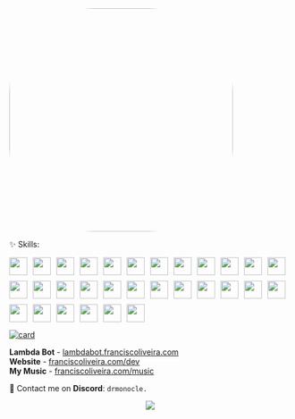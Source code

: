 <img src="https://i.imgur.com/ySV1Q13.png" height="400px" style="border-radius: 150px;" align="center">

<p align="left">
  ✨ Skills: <br>
  <div style="display: flex; flex-wrap: wrap; gap: 10px">
<img width="32" src="https://cdn.sanity.io/images/ylpdkf6j/production/899e7de7a6a3242c359cf8fb993d108664cbacbf-128x128.svg" />
<img width="32" src="https://cdn.sanity.io/images/ylpdkf6j/production/f2d4e1544f60803907171b15145f6ecc62a17375-128x128.svg" />
<img width="32" src="https://cdn.sanity.io/images/ylpdkf6j/production/ad20e75def13b432e684a341e5ae0b7077809339-128x128.svg" />
<img width="32" src="https://cdn.sanity.io/images/ylpdkf6j/production/eb7ddb4a87037887237feb1996525324badcee79-128x128.svg" />
<img width="32" src="https://cdn.sanity.io/images/ylpdkf6j/production/8c9066c6f9930a653b05558108270fd5a7e7ccd4-128x128.svg" />
<img width="32" src="https://cdn.sanity.io/images/ylpdkf6j/production/958f84cbaa7a65ffc8d5c5619d71b2bb5dc46b96-128x128.svg" />
<img width="32" src="https://cdn.sanity.io/images/ylpdkf6j/production/b423ae54b3ee07be74144f2ae66f34a2a7fa0740-128x128.svg" />
<img width="32" src="https://cdn.sanity.io/images/ylpdkf6j/production/db51f4ab526e593222c1d8ecd1c82c3dfa382a1e-128x128.svg" />
<img width="32" src="https://cdn.sanity.io/images/ylpdkf6j/production/af52e50acb29800347e39637d6a1bd955ba4a715-128x128.svg" />
<img width="32" src="https://cdn.sanity.io/images/ylpdkf6j/production/77a8cf5466b4335310dd06599573f6074daf6e77-128x128.svg" />
<img width="32" src="https://cdn.sanity.io/images/ylpdkf6j/production/241f236d090c291e5172654cd3011fff68f70d7b-128x128.svg" />
<img width="32" src="https://cdn.sanity.io/images/ylpdkf6j/production/307456d2196674cb6b1dd860a47517d98569767b-128x128.svg" />
<img width="32" src="https://cdn.sanity.io/images/ylpdkf6j/production/1c6987e09306292e6d6cbc51096b5be8223ad05f-128x128.svg" />
<img width="32" src="https://cdn.sanity.io/images/ylpdkf6j/production/c55e5c0fef6dce8100cfe16990414646156e0100-128x128.svg" />
<img width="32" src="https://cdn.sanity.io/images/ylpdkf6j/production/238fd25a35cc1e30987f416ce27cfc9743e843f8-128x128.svg" />
<img width="32" src="https://cdn.sanity.io/images/ylpdkf6j/production/0a63e9ffacfea2336d1f3e7807de170282598810-128x128.svg" />
<img width="32" src="https://cdn.sanity.io/images/ylpdkf6j/production/4a9167fe794fafd02ca45605c5a8802921ad3da6-128x128.svg" />
<img width="32" src="https://cdn.sanity.io/images/ylpdkf6j/production/f45903f3b02b62462da1044976a1eebcac91800c-128x128.svg" />
<img width="32" src="https://cdn.sanity.io/images/ylpdkf6j/production/5a15ec2a4f9525ea88b18f445082439a7d11589d-128x128.svg" />
<img width="32" src="https://cdn.sanity.io/images/ylpdkf6j/production/7ef53dceb8bc32cd8cee67065aab578eed650c15-128x128.svg" />
<img width="32" src="https://cdn.sanity.io/images/ylpdkf6j/production/3f9f9732f42860064802efebfd13da8bf94adaca-128x128.svg" />
<img width="32" src="https://cdn.sanity.io/images/ylpdkf6j/production/8c17b9a7a9879fb8d68cbb0797c428e73b698a19-128x128.svg" />
<img width="32" src="https://cdn.sanity.io/images/ylpdkf6j/production/9ee437c09c79d0bac29244ed10adc3a884267ee3-128x128.svg" />
<img width="32" src="https://cdn.sanity.io/images/ylpdkf6j/production/b1122bf4cceb7992736109aa98901724e4ae7c98-128x128.svg" />
<img width="32" src="https://cdn.sanity.io/images/ylpdkf6j/production/78f762ef0b0ddeae389e7e4d4b1bf8abf330f432-128x128.svg" />
<img width="32" src="https://cdn.sanity.io/images/ylpdkf6j/production/ed6dcbea967da70b918a2734e8267948d18503e0-128x128.svg" />
<img width="32" src="https://cdn.sanity.io/images/ylpdkf6j/production/eab315098699440d235d2851513ff6b57a5de81a-128x128.svg" />
<img width="32" src="https://cdn.sanity.io/images/ylpdkf6j/production/0ad9e785a46d61648e686d3b39a3c57175fa5aa7-128x128.svg" />
<img width="32" src="https://cdn.sanity.io/images/ylpdkf6j/production/d34c4e66d0cd2bd769127450888556bc2a096b60-128x128.svg" />
<img width="32" src="https://cdn.sanity.io/images/ylpdkf6j/production/2af0ec575238e5866a7eb7aa0c80301f64b7d459-128x128.svg" />
  </div>
</p>

[![card](https://github-readme-stats.vercel.app/api/top-langs/?username=dr-monocle&layout=compact&theme=dark)](https://github.com/dr-monocle/)

<p align="left">
<b>Lambda Bot</b> - <a href="https://lambdabot.franciscoliveira.com">lambdabot.franciscoliveira.com</a>
<br><b>Website</b> - <a href="https://franciscoliveira.com/dev">franciscoliveira.com/dev</a>
<br><b>My Music</b> - <a href="https://franciscoliveira.com/music">franciscoliveira.com/music</a>
</p>

<p align="left">
  📩 Contact me on <b>Discord</b>: <code>drmonocle.</code>
</p>

<p align="center">
  <a href="mailto:francisco@franciscoliveira.com" alt="Gmail">
  <img src="https://img.shields.io/badge/-Gmail-FF0000?style=flat-square&labelColor=FF0000&logo=gmail&logoColor=white" /></a>
</p>  
